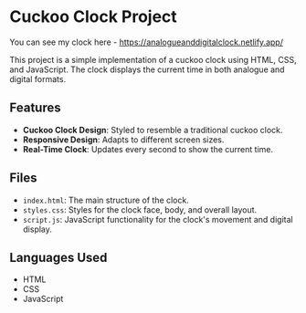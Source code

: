 # Cuckoo Clock Project

You can see my clock here - https://analogueanddigitalclock.netlify.app/

This project is a simple implementation of a cuckoo clock using HTML, CSS, and JavaScript. The clock displays the current time in both analogue and digital formats.

## Features
- **Cuckoo Clock Design**: Styled to resemble a traditional cuckoo clock.
- **Responsive Design**: Adapts to different screen sizes.
- **Real-Time Clock**: Updates every second to show the current time.

## Files
- `index.html`: The main structure of the clock.
- `styles.css`: Styles for the clock face, body, and overall layout.
- `script.js`: JavaScript functionality for the clock's movement and digital display.

## Languages Used
- HTML
- CSS
- JavaScript
